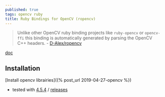 ```yaml
---
published: true
tags: opencv ruby
title: Ruby Bindings for OpenCV (ropencv)
---
```

> Unlike other OpenCV ruby binding projects like `ruby-opencv` or `opencv-ffi` this binding is automatically generated by parsing the OpenCV C++ headers. - [D-Alex/ropencv](https://github.com/d-alex/ropencv)

[doc](http://www.rubydoc.info/gems/ropencv/0.0.7/OpenCV/)

## Installation

[Install opencv librairies]({% post_url 2019-04-27-opencv %})
- tested with [4.5.4](https://github.com/opencv/opencv/tree/4.5.4) / [releases](https://opencv.org/releases/) 
